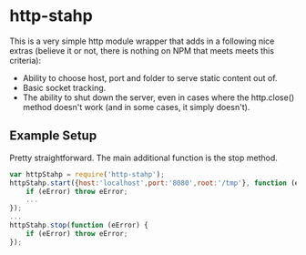 # http-stahp #

This is a very simple http module wrapper that adds in a following nice extras (believe it or not, there is nothing on NPM that meets meets this criteria):
* Ability to choose host, port and folder to serve static content out of.
* Basic socket tracking.
* The ability to shut down the server, even in cases where the http.close() method doesn't work (and in some cases, it simply doesn't).

## Example Setup ##
Pretty straightforward. The main additional function is the stop method.

``` javascript
var httpStahp = require('http-stahp');
httpStahp.start({host:'localhost',port:'8080',root:'/tmp'}, function (eError) { 
    if (eError) throw eError;
    ...
});
...
httpStahp.stop(function (eError) { 
    if (eError) throw eError;
});
```